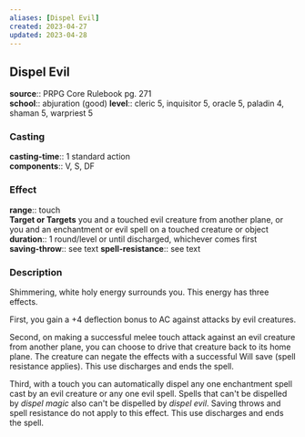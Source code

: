 ```yaml
---
aliases: [Dispel Evil]
created: 2023-04-27
updated: 2023-04-28
---
```


## Dispel Evil

**source**:: PRPG Core Rulebook pg. 271  
**school**:: abjuration (good)
**level**:: cleric 5, inquisitor 5, oracle 5, paladin 4, shaman 5, warpriest 5

### Casting

**casting-time**:: 1 standard action  
**components**:: V, S, DF

### Effect

**range**:: touch  
**Target or Targets** you and a touched evil creature from another plane, or you and an enchantment or evil spell on a touched creature or object  
**duration**:: 1 round/level or until discharged, whichever comes first  
**saving-throw**:: see text
**spell-resistance**:: see text

### Description

Shimmering, white holy energy surrounds you. This energy has three effects.  
  
First, you gain a +4 deflection bonus to AC against attacks by evil creatures.  
  
Second, on making a successful melee touch attack against an evil creature from another plane, you can choose to drive that creature back to its home plane. The creature can negate the effects with a successful Will save (spell resistance applies). This use discharges and ends the spell.  
  
Third, with a touch you can automatically dispel any one enchantment spell cast by an evil creature or any one evil spell. Spells that can't be dispelled by *dispel magic* also can't be dispelled by *dispel evil*. Saving throws and spell resistance do not apply to this effect. This use discharges and ends the spell.
